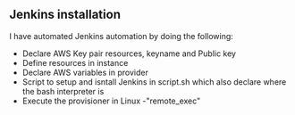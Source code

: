 ## Jenkins installation 

 I have automated Jenkins automation by doing the following:

* Declare AWS Key pair resources, keyname and Public key
* Define resources in instance
* Declare AWS variables in provider
* Script to setup and isntall Jenkins in script.sh which also declare where the bash interpreter is
* Execute the provisioner in Linux -"remote_exec"